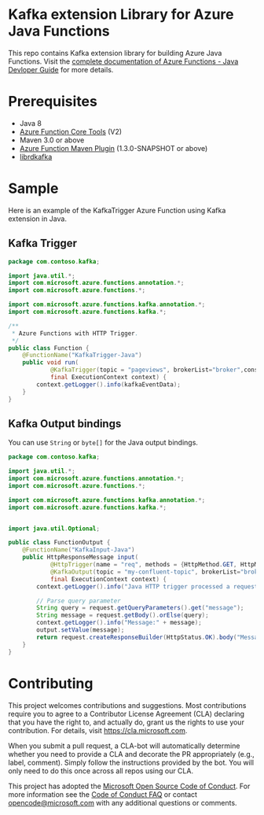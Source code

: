 # Kafka extension Library for Azure Java Functions

This repo contains Kafka extension library for building Azure Java Functions. Visit the [complete documentation of Azure Functions - Java Devloper Guide](https://docs.microsoft.com/en-us/azure/azure-functions/functions-reference-java) for more details.

# Prerequisites
* Java 8
* [Azure Function Core Tools](https://github.com/Azure/azure-functions-core-tools) (V2)
* Maven 3.0 or above
* [Azure Function Maven Plugin](https://github.com/Microsoft/azure-maven-plugins/) (1.3.0-SNAPSHOT or above)
* [librdkafka](https://github.com/edenhill/librdkafka#installing-prebuilt-packages)

# Sample

Here is an example of the KafkaTrigger Azure Function using Kafka extension in Java.

## Kafka Trigger

```java
package com.contoso.kafka;

import java.util.*;
import com.microsoft.azure.functions.annotation.*;
import com.microsoft.azure.functions.*;

import com.microsoft.azure.functions.kafka.annotation.*;
import com.microsoft.azure.functions.kafka.*;

/**
 * Azure Functions with HTTP Trigger.
 */
public class Function {
    @FunctionName("KafkaTrigger-Java")
    public void run(
            @KafkaTrigger(topic = "pageviews", brokerList="broker",consumerGroup="$Default") String kafkaEventData,
            final ExecutionContext context) {
        context.getLogger().info(kafkaEventData);
    }
}
```

## Kafka Output bindings

You can use `String` or `byte[]` for the Java output bindings.

```java
package com.contoso.kafka;

import java.util.*;
import com.microsoft.azure.functions.annotation.*;
import com.microsoft.azure.functions.*;

import com.microsoft.azure.functions.kafka.annotation.*;
import com.microsoft.azure.functions.kafka.*;


import java.util.Optional;

public class FunctionOutput {
    @FunctionName("KafkaInput-Java")
    public HttpResponseMessage input(
            @HttpTrigger(name = "req", methods = {HttpMethod.GET, HttpMethod.POST}, authLevel = AuthorizationLevel.ANONYMOUS) HttpRequestMessage<Optional<String>> request,
            @KafkaOutput(topic = "my-confluent-topic", brokerList="broker")  OutputBinding<String> output,
            final ExecutionContext context) {
        context.getLogger().info("Java HTTP trigger processed a request.");

        // Parse query parameter
        String query = request.getQueryParameters().get("message");
        String message = request.getBody().orElse(query);
        context.getLogger().info("Message:" + message);
        output.setValue(message);
        return request.createResponseBuilder(HttpStatus.OK).body("Message Sent, " + message).build();
    }
}
```

# Contributing

This project welcomes contributions and suggestions. Most contributions require you to agree to a
Contributor License Agreement (CLA) declaring that you have the right to, and actually do, grant us
the rights to use your contribution. For details, visit https://cla.microsoft.com.

When you submit a pull request, a CLA-bot will automatically determine whether you need to provide
a CLA and decorate the PR appropriately (e.g., label, comment). Simply follow the instructions
provided by the bot. You will only need to do this once across all repos using our CLA.

This project has adopted the [Microsoft Open Source Code of Conduct](https://opensource.microsoft.com/codeofconduct/).
For more information see the [Code of Conduct FAQ](https://opensource.microsoft.com/codeofconduct/faq/) or
contact [opencode@microsoft.com](mailto:opencode@microsoft.com) with any additional questions or comments.

